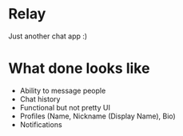 # Relay
Just another chat app :)

# What done looks like
- Ability to message people
- Chat history
- Functional but not pretty UI
- Profiles (Name, Nickname (Display Name), Bio)
- Notifications

